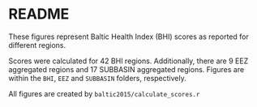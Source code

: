 # README

These figures represent Baltic Health Index (BHI) scores as reported for different regions. 

Scores were calculated for 42 BHI regions. Additionally, there are 9 EEZ aggregated regions and 17 SUBBASIN aggregated regions. Figures are within the `BHI`, `EEZ` and `SUBBASIN` folders, respectively.

All figures are created by `baltic2015/calculate_scores.r`


